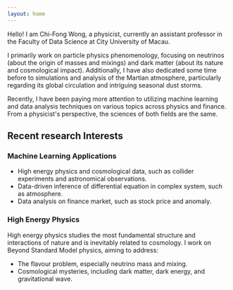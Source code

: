 ```yaml
---
layout: home
---
```


Hello! I am Chi-Fong Wong, a physicist, currently an assistant professor in the Faculty of Data Science at City University of Macau.

I primarily work on particle physics phenomenology, focusing on neutrinos (about the origin of masses and mixings) and dark matter (about its nature and cosmological impact). Additionally, I have also dedicated some time before to simulations and analysis of the Martian atmosphere, particularly regarding its global circulation and intriguing seasonal dust storms.

Recently, I have been paying more attention to utilizing machine learning and data analysis techniques on various topics across physics and finance. From a physicist's perspective, the sciences of both fields are the same.

## Recent research Interests

### Machine Learning Applications

* High energy physics and cosmological data, such as collider experiments and astronomical observations.
* Data-driven inference of differential equation in complex system, such as atmosphere.
* Data analysis on finance market, such as stock price and anomaly.

### High Energy Physics

High energy physics studies the most fundamental structure and interactions of nature and is inevitably related to cosmology. I work on Beyond Standard Model physics, aiming to address:

* The flavour problem, especially neutrino mass and mixing.
* Cosmological mysteries, including dark matter, dark energy, and gravitational wave.
